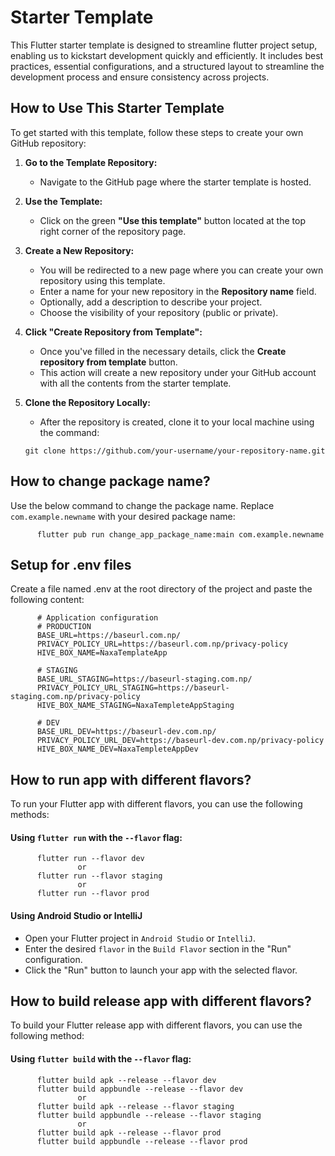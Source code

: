# Starter Template

This Flutter starter template is designed to streamline flutter project setup, enabling us to
kickstart development quickly and efficiently. It includes best practices, essential configurations,
and a structured layout to streamline the development process and ensure consistency across
projects.

## How to Use This Starter Template

To get started with this template, follow these steps to create your own GitHub repository:

1. **Go to the Template Repository:**
    - Navigate to the GitHub page where the starter template is hosted.

2. **Use the Template:**
    - Click on the green **"Use this template"** button located at the top right corner of the
      repository page.

3. **Create a New Repository:**
    - You will be redirected to a new page where you can create your own repository using this
      template.
    - Enter a name for your new repository in the **Repository name** field.
    - Optionally, add a description to describe your project.
    - Choose the visibility of your repository (public or private).

4. **Click "Create Repository from Template":**
    - Once you've filled in the necessary details, click the **Create repository from template**
      button.
    - This action will create a new repository under your GitHub account with all the contents from
      the starter template.

5. **Clone the Repository Locally:**
    - After the repository is created, clone it to your local machine using the command:
   ```
   git clone https://github.com/your-username/your-repository-name.git
   ```

## How to change package name?

Use the below command to change the package name. Replace `com.example.newname` with your desired
package name:

```
      flutter pub run change_app_package_name:main com.example.newname
```

## Setup for .env files

Create a file named .env at the root directory of the project and paste the following content:

```
      # Application configuration
      # PRODUCTION
      BASE_URL=https://baseurl.com.np/
      PRIVACY_POLICY_URL=https://baseurl.com.np/privacy-policy
      HIVE_BOX_NAME=NaxaTemplateApp
      
      # STAGING
      BASE_URL_STAGING=https://baseurl-staging.com.np/
      PRIVACY_POLICY_URL_STAGING=https://baseurl-staging.com.np/privacy-policy
      HIVE_BOX_NAME_STAGING=NaxaTempleteAppStaging
      
      # DEV
      BASE_URL_DEV=https://baseurl-dev.com.np/
      PRIVACY_POLICY_URL_DEV=https://baseurl-dev.com.np/privacy-policy
      HIVE_BOX_NAME_DEV=NaxaTempleteAppDev
```

## How to run app with different flavors?

To run your Flutter app with different flavors, you can use the following methods:

#### Using `flutter run` with the `--flavor` flag:

```
      flutter run --flavor dev
               or
      flutter run --flavor staging
               or
      flutter run --flavor prod
```

#### Using Android Studio or IntelliJ

- Open your Flutter project in `Android Studio` or `IntelliJ`.
- Enter the desired `flavor` in the `Build Flavor` section in the "Run" configuration.
- Click the "Run" button to launch your app with the selected flavor.

## How to build release app with different flavors?

To build your Flutter release app with different flavors, you can use the following method:

#### Using `flutter build` with the `--flavor` flag:

```
      flutter build apk --release --flavor dev
      flutter build appbundle --release --flavor dev
               or
      flutter build apk --release --flavor staging
      flutter build appbundle --release --flavor staging
               or
      flutter build apk --release --flavor prod
      flutter build appbundle --release --flavor prod
```
